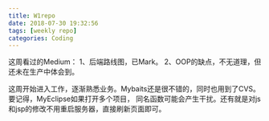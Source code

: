 ```yaml
---
title: W1repo
date: 2018-07-30 19:32:56
tags: [weekly repo]
categories: Coding
---
```

这周看过的Medium：
1、后端路线图，已Mark。
2、OOP的缺点，不无道理，但还未在生产中体会到。

这周开始进入工作，逐渐熟悉业务。Mybaits还是很不错的，同时也用到了CVS。要记得，MyEclipse如果打开多个项目，
同名函数可能会产生干扰。还有就是对js和jsp的修改不用重启服务器，直接刷新页面即可。
